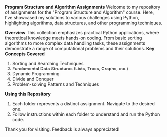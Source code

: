 **Program Structure and Algorithm Assignments**
Welcome to my repository of assignments for the "Program Structure and Algorithm" course. Here, I've showcased my solutions to various challenges using Python, highlighting algorithms, data structures, and other programming techniques.

**Overview**
This collection emphasizes practical Python applications, where theoretical knowledge meets hands-on coding.
From basic sorting algorithms to more complex data handling tasks, these assignments demonstrate a range of computational problems and their solutions.
**Key Concepts Covered**
1. Sorting and Searching Techniques
2. Fundamental Data Structures (Lists, Trees, Graphs, etc.)
3. Dynamic Programming
4. Divide and Conquer
5. Problem-solving Patterns and Techniques

**Using this Repository**
1. Each folder represents a distinct assignment. Navigate to the desired one.
2. Follow instructions within each folder to understand and run the Python code.

Thank you for visiting. Feedback is always appreciated!

